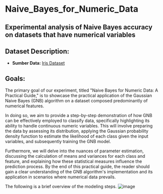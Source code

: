 # Naive_Bayes_for_Numeric_Data
## Experimental analysis of Naive Bayes accuracy on datasets that have numerical variables

## Dataset Description:
- **Sumber Data:** [Iris Dataset](https://www.kaggle.com/datasets/vikrishnan/iris-dataset)


## Goals:
The primary goal of our experiment, titled "Naive Bayes for Numeric Data: A Practical Guide," is to showcase the practical application of the Gaussian Naive Bayes (GNB) algorithm on a dataset composed predominantly of numerical features. 

In doing so, we aim to provide a step-by-step demonstration of how GNB can be effectively employed to classify data, specifically highlighting its ability to handle continuous numeric variables. This will involve preparing the data by assessing its distribution, applying the Gaussian probability density function to estimate the likelihood of each class given the input variables, and subsequently training the GNB model.

Furthermore, we will delve into the nuances of parameter estimation, discussing the calculation of means and variances for each class and feature, and explaining how these statistical measures influence the prediction process. By the end of this practical guide, the reader should gain a clear understanding of the GNB algorithm's implementation and its application in scenarios where numerical data prevails.


The following is a brief overview of the modeling steps.
![image](https://github.com/cene-le/Naive_Bayes_for_Numeric_Data/assets/85781544/01c0126d-d03d-4928-992b-5e8efd173422)

